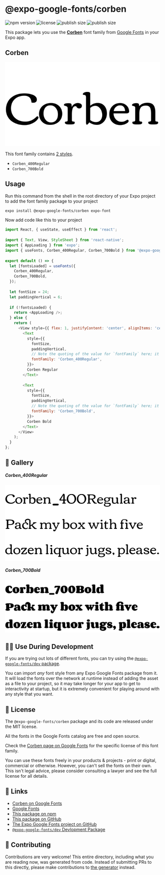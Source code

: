 # @expo-google-fonts/corben

![npm version](https://flat.badgen.net/npm/v/@expo-google-fonts/corben)
![license](https://flat.badgen.net/github/license/expo/google-fonts)
![publish size](https://flat.badgen.net/packagephobia/install/@expo-google-fonts/corben)
![publish size](https://flat.badgen.net/packagephobia/publish/@expo-google-fonts/corben)

This package lets you use the [**Corben**](https://fonts.google.com/specimen/Corben) font family from [Google Fonts](https://fonts.google.com/) in your Expo app.

## Corben

![Corben](./font-family.png)

This font family contains [2 styles](#-gallery).

- `Corben_400Regular`
- `Corben_700Bold`

## Usage

Run this command from the shell in the root directory of your Expo project to add the font family package to your project
```sh
expo install @expo-google-fonts/corben expo-font
```

Now add code like this to your project
```js
import React, { useState, useEffect } from 'react';

import { Text, View, StyleSheet } from 'react-native';
import { AppLoading } from 'expo';
import { useFonts, Corben_400Regular, Corben_700Bold } from '@expo-google-fonts/corben';

export default () => {
  let [fontsLoaded] = useFonts({
    Corben_400Regular,
    Corben_700Bold,
  });

  let fontSize = 24;
  let paddingVertical = 6;

  if (!fontsLoaded) {
    return <AppLoading />;
  } else {
    return (
      <View style={{ flex: 1, justifyContent: 'center', alignItems: 'center' }}>
        <Text
          style={{
            fontSize,
            paddingVertical,
            // Note the quoting of the value for `fontFamily` here; it expects a string!
            fontFamily: 'Corben_400Regular',
          }}>
          Corben Regular
        </Text>

        <Text
          style={{
            fontSize,
            paddingVertical,
            // Note the quoting of the value for `fontFamily` here; it expects a string!
            fontFamily: 'Corben_700Bold',
          }}>
          Corben Bold
        </Text>
      </View>
    );
  }
};

```

## 🔡 Gallery

##### Corben_400Regular
![Corben_400Regular](./Corben_400Regular.ttf.png)

##### Corben_700Bold
![Corben_700Bold](./Corben_700Bold.ttf.png)


## 👩‍💻 Use During Development

If you are trying out lots of different fonts, you can try using the [`@expo-google-fonts/dev` package](https://github.com/expo/google-fonts/tree/master/font-packages/dev#readme).

You can import *any* font style from any Expo Google Fonts package from it. It will load the fonts
over the network at runtime instead of adding the asset as a file to your project, so it may take longer
for your app to get to interactivity at startup, but it is extremely convenient
for playing around with any style that you want.

## 📖 License

The `@expo-google-fonts/corben` package and its code are released under the MIT license.

All the fonts in the Google Fonts catalog are free and open source.

Check the [Corben page on Google Fonts](https://fonts.google.com/specimen/Corben) for the specific license of this font family.

You can use these fonts freely in your products & projects - print or digital, commercial or otherwise. However, you can't sell the fonts on their own. This isn't legal advice, please consider consulting a lawyer and see the full license for all details.

## 🔗 Links

- [Corben on Google Fonts](https://fonts.google.com/specimen/Corben)
- [Google Fonts](https://fonts.google.com/)
- [This package on npm](https://www.npmjs.com/package/@expo-google-fonts/corben)
- [This package on GitHub](https://github.com/expo/google-fonts/tree/master/font-packages/corben)
- [The Expo Google Fonts project on GitHub](https://github.com/expo/google-fonts)
- [`@expo-google-fonts/dev` Devlopment Package](https://github.com/expo/google-fonts/tree/master/font-packages/dev)

## 🤝 Contributing

Contributions are very welcome! This entire directory, including what you are reading now, was generated from code. Instead of submitting PRs to this directly, please make contributions to [the generator](https://github.com/expo/google-fonts/tree/master/packages/generator) instead.
